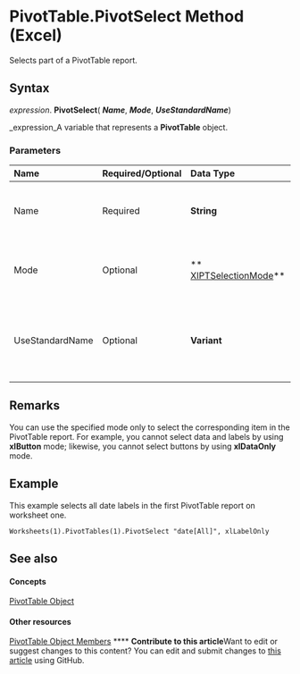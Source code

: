 
# PivotTable.PivotSelect Method (Excel)

Selects part of a PivotTable report.


## Syntax

 _expression_. **PivotSelect**( **_Name_**,  **_Mode_**,  **_UseStandardName_**)

 _expression_A variable that represents a  **PivotTable** object.


### Parameters



|**Name**|**Required/Optional**|**Data Type**|**Description**|
|:-----|:-----|:-----|:-----|
|Name|Required| **String**|The part of the PivotTable report to select.|
|Mode|Optional| ** [XlPTSelectionMode](28f4b6ba-a37e-16e7-2dd5-543d5ca2751c.md)**|Specifies the structured selection mode.|
|UseStandardName|Optional| **Variant**| **True** for recorded macros that will play back in other locales.|

## Remarks

You can use the specified mode only to select the corresponding item in the PivotTable report. For example, you cannot select data and labels by using  **xlButton** mode; likewise, you cannot select buttons by using **xlDataOnly** mode.


## Example

This example selects all date labels in the first PivotTable report on worksheet one.


```
Worksheets(1).PivotTables(1).PivotSelect "date[All]", xlLabelOnly
```


## See also


#### Concepts


 [PivotTable Object](a9c1d4a0-78a9-f9a6-6daf-91cb63e45842.md)
#### Other resources


 [PivotTable Object Members](8e8d1692-cf32-63c6-a1f6-54ddcc2a4964.md)
****   **Contribute to this article**Want to edit or suggest changes to this content? You can edit and submit changes to  [this article](https://github.com/jhershey00/VBA_Excel_Test/OpenXMLCon/articles/e9beda74-c022-3ba7-b3af-d607024846f2.md) using GitHub.

